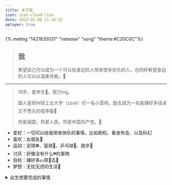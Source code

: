 ```yaml
---
title: 关于我
icon: icon-cloud-line
date: 2022-01-08 21:16:22
aplayer: true
---
```


{% meting "1421835031" "netease" "song" "theme:#C20C0C"%}

> ## 我
>
> 希望自己可以成为一个可以给身边的人带来很多欢乐的人，也同样希望身边的人可以以温柔待我。🎈

---

> 19岁，是学生🤵。努力ing。
>
> 鄙人是郑州轻工业大学（zzuli）的一名小菜鸡，励志成为一名能赚好多钱💰又不秃头的程序猿🙈
>
> 热爱祖国，热爱人民，热爱中国共产党。💖

* 爱好：一切可以给我带来快乐的事情，比如刷机、看发布会、以及科幻
* 喜欢：女朋友👸
* 运动：足球⚽、篮球🏀、乒乓球🏓、跑步🏃‍
* 讨厌：好像没有什么💔的事物
* 目标：赚好多💴带👸去🚗
* 梦想：无忧无虑的生活💨

<details>
  <summary>此生想要完成的事情</summary>
  	<ul>
        <li><input disabled type="checkbox"> 维护一个超过 1k Star 的项目</li>
        <li><input disabled type="checkbox"> 剪辑一个超过一百万播放的视频</li>
        <li><input disabled type="checkbox"> 写一首歌</li>
        <li><input disabled type="checkbox"> 变成一个高情商的人</li>
        <li><input disabled type="checkbox"> 看遍中国大好河山</li>
        <li><input disabled type="checkbox"> 跟喜欢的人做着喜欢的事过完此生</li>
    </ul>
</details>








